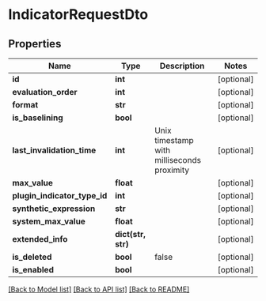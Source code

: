 # IndicatorRequestDto

## Properties
Name | Type | Description | Notes
------------ | ------------- | ------------- | -------------
**id** | **int** |  | [optional] 
**evaluation_order** | **int** |  | [optional] 
**format** | **str** |  | [optional] 
**is_baselining** | **bool** |  | [optional] 
**last_invalidation_time** | **int** | Unix timestamp with milliseconds proximity | [optional] 
**max_value** | **float** |  | [optional] 
**plugin_indicator_type_id** | **int** |  | [optional] 
**synthetic_expression** | **str** |  | [optional] 
**system_max_value** | **float** |  | [optional] 
**extended_info** | **dict(str, str)** |  | [optional] 
**is_deleted** | **bool** | false | [optional] 
**is_enabled** | **bool** |  | [optional] 

[[Back to Model list]](../README.md#documentation-for-models) [[Back to API list]](../README.md#documentation-for-api-endpoints) [[Back to README]](../README.md)


